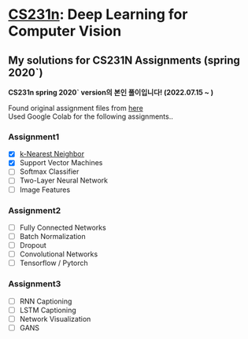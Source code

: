# [CS231n](http://cs231n.stanford.edu/): Deep Learning for Computer Vision
## My solutions for CS231N Assignments (spring 2020`)

**CS231n spring 2020` version의 본인 풀이입니다! (2022.07.15 ~ )**

Found original assignment files from [here](https://github.com/maxim5/cs231n-2020-spring)  
Used Google Colab for the following assignments..

### Assignment1
- [x] [k-Nearest Neighbor](https://github.com/yxxshin/CS231N_assignments/blob/main/assignment1/knn.ipynb) 
- [x] Support Vector Machines
- [ ] Softmax Classifier
- [ ] Two-Layer Neural Network
- [ ] Image Features

### Assignment2
- [ ] Fully Connected Networks
- [ ] Batch Normalization
- [ ] Dropout
- [ ] Convolutional Networks
- [ ] Tensorflow / Pytorch

### Assignment3
- [ ] RNN Captioning
- [ ] LSTM Captioning
- [ ] Network Visualization
- [ ] GANS
